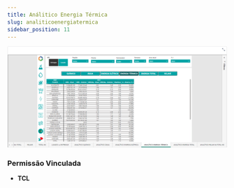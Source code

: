 ```yaml
---
title: Análitico Energia Térmica
slug: analiticoenergiatermica
sidebar_position: 11
---
```


![Alt text](image-11.png)





### Permissão Vinculada

- **TCL**